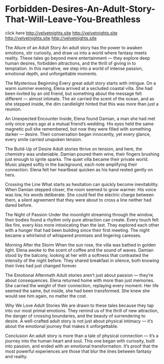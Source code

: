 # Forbidden-Desires-An-Adult-Story-That-Will-Leave-You-Breathless
click here
http://velvetnights.site http://velvetnights.site
http://velvetnights.site http://velvetnights.site

The Allure of an Adult Story
An adult story has the power to awaken emotions, stir curiosity, and draw us into a world where fantasy meets reality. These tales go beyond mere entertainment — they explore deep human desires, forbidden attractions, and the thrill of giving in to temptation. In this narrative, we step into a world of intense passion, emotional depth, and unforgettable moments.

The Mysterious Beginning
Every great adult story starts with intrigue.
On a warm summer evening, Elena arrived at a secluded coastal villa. She had been invited by an old friend, but something about the message felt different — almost intimate. The air carried the scent of the ocean, and as she stepped inside, the dim candlelight hinted that this was more than just a reunion.

An Unexpected Encounter
Inside, Elena found Damian, a man she had met only once years ago at a mutual friend’s wedding. His eyes held the same magnetic pull she remembered, but now they were filled with something darker — desire. Their conversation began innocently, yet every glance, every smile carried unspoken tension.

The Build-Up of Desire
Adult stories thrive on tension, and here, the chemistry was undeniable.
Damian poured them wine, their fingers brushing just enough to ignite sparks. The quiet villa became their private world. Music played softly in the background, each note amplifying their connection. Elena felt her heartbeat quicken as his hand rested gently on hers.

Crossing the Line
What starts as hesitation can quickly become inevitability.
When Damian stepped closer, the room seemed to grow warmer. His voice was low, his words deliberate. She could feel the electric charge between them, a silent agreement that they were about to cross a line neither had dared before.

The Night of Passion
Under the moonlight streaming through the window, their bodies found a rhythm only pure attraction can create. Every touch felt like fire, every kiss more intoxicating than the last. They explored each other with a hunger that had been building since their first meeting. The night became a whirlwind of whispered promises and lingering caresses.

Morning After the Storm
When the sun rose, the villa was bathed in golden light. Elena awoke to the scent of coffee and the sound of waves. Damian stood by the balcony, looking at her with a softness that contrasted the intensity of the night before. They shared breakfast in silence, both knowing their lives had just changed forever.

The Emotional Aftermath
Adult stories aren’t just about passion — they’re about consequences.
Elena returned home with more than just memories. She carried the weight of their connection, replaying every moment. Her life seemed the same, but inside, she had been transformed. She knew she would see him again, no matter the cost.

Why We Love Adult Stories
We are drawn to these tales because they tap into our most primal emotions. They remind us of the thrill of new attraction, the danger of crossing boundaries, and the beauty of surrendering to desire. A well-crafted adult story is not just about physical intimacy — it’s about the emotional journey that makes it unforgettable.

Conclusion
An adult story is more than a tale of physical connection — it’s a journey into the human heart and soul. This one began with curiosity, built into passion, and ended with an emotional transformation. It’s proof that the most powerful experiences are those that blur the lines between fantasy and reality.
